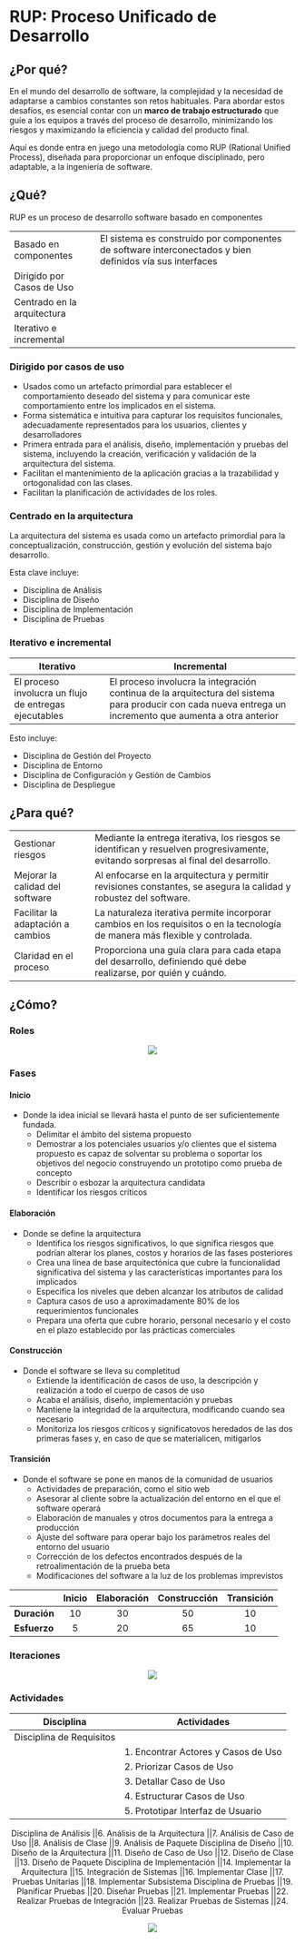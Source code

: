 # RUP: Proceso Unificado de Desarrollo

## ¿Por qué?

En el mundo del desarrollo de software, la complejidad y la necesidad de adaptarse a cambios constantes son retos habituales. Para abordar estos desafíos, es esencial contar con un **marco de trabajo estructurado** que guíe a los equipos a través del proceso de desarrollo, minimizando los riesgos y maximizando la eficiencia y calidad del producto final. 

Aquí es donde entra en juego una metodología como RUP (Rational Unified Process), diseñada para proporcionar un enfoque disciplinado, pero adaptable, a la ingeniería de software.

## ¿Qué?

RUP es un proceso de desarrollo software basado en componentes

|||
|-|-|
Basado en componentes|El sistema es construido por componentes de software interconectados y bien definidos vía sus interfaces
Dirigido por Casos de Uso|
Centrado en la arquitectura|
Iterativo e incremental|

### Dirigido por casos de uso

* Usados como un artefacto primordial para establecer el comportamiento deseado del sistema y para comunicar este comportamiento entre los implicados en el sistema.
* Forma sistemática e intuitiva para capturar los requisitos funcionales, adecuadamente representados para los usuarios, clientes y desarrolladores
* Primera entrada para el análisis, diseño, implementación y pruebas del sistema, incluyendo la creación, verificación y validación de la arquitectura del sistema.
* Facilitan el mantenimiento de la aplicación gracias a la trazabilidad y ortogonalidad con las clases.
* Facilitan la planificación de actividades de los roles.

### Centrado en la arquitectura

La arquitectura del sistema es usada como un artefacto primordial para la conceptualización, construcción, gestión y evolución del sistema bajo desarrollo.

Esta clave incluye:

* Disciplina de Análisis
* Disciplina de Diseño
* Disciplina de Implementación
* Disciplina de Pruebas

### Iterativo e incremental

|Iterativo|Incremental|
|-|-|
El proceso involucra un flujo de entregas ejecutables|El proceso involucra la integración continua de la arquitectura del sistema para producir con cada nueva entrega un incremento que aumenta a otra anterior

Esto incluye:

* Disciplina de Gestión del Proyecto
* Disciplina de Entorno
* Disciplina de Configuración y Gestión de Cambios
* Disciplina de Despliegue

## ¿Para qué?

|||
|-|-|
Gestionar riesgos|Mediante la entrega iterativa, los riesgos se identifican y resuelven progresivamente, evitando sorpresas al final del desarrollo.
Mejorar la calidad del software|Al enfocarse en la arquitectura y permitir revisiones constantes, se asegura la calidad y robustez del software.
Facilitar la adaptación a cambios|La naturaleza iterativa permite incorporar cambios en los requisitos o en la tecnología de manera más flexible y controlada.
Claridad en el proceso|Proporciona una guía clara para cada etapa del desarrollo, definiendo qué debe realizarse, por quién y cuándo.

## ¿Cómo?

### Roles

<div align=center>

![](/imagenes/modelosUML/RUProles.svg)

</div>

### Fases

#### Inicio

* Donde la idea inicial se llevará hasta el punto de ser suficientemente fundada.
  * Delimitar el ámbito del sistema propuesto
  * Demostrar a los potenciales usuarios y/o clientes que el sistema propuesto es capaz de solventar su problema o soportar los objetivos del negocio construyendo un prototipo como prueba de concepto
  * Describir o esbozar la arquitectura candidata
  * Identificar los riesgos críticos

#### Elaboración

* Donde se define la arquitectura
  * Identifica los riesgos significativos, lo que significa riesgos que podrían alterar los planes, costos y horarios de las fases posteriores
  * Crea una línea de base arquitectónica que cubre la funcionalidad significativa del sistema y las características importantes para los implicados
  * Especifica los niveles que deben alcanzar los atributos de calidad
  * Captura casos de uso a aproximadamente 80% de los requerimientos funcionales
  * Prepara una oferta que cubre horario, personal necesario y el costo en el plazo establecido por las prácticas comerciales

#### Construcción

* Donde el software se lleva su completitud
  * Extiende la identificación de casos de uso, la descripción y realización a todo el cuerpo de casos de uso
  * Acaba el análisis, diseño, implementación y pruebas
  * Mantiene la integridad de la arquitectura, modificando cuando sea necesario
  * Monitoriza los riesgos críticos y significatovos heredados de las dos primeras fases y, en caso de que se materialicen, mitigarlos

#### Transición

* Donde el software se pone en manos de la comunidad de usuarios
  * Actividades de preparación, como el sitio web
  * Asesorar al cliente sobre la actualización del entorno en el que el software operará
  * Elaboración de manuales y otros documentos para la entrega a producción
  * Ajuste del software para operar bajo los parámetros reales del entorno del usuario
  * Corrección de los defectos encontrados después de la retroalimentación de la prueba beta
  * Modificaciones del software a la luz de los problemas imprevistos

<div align=center>

||Inicio|Elaboración|Construcción|Transición|
|-|:-:|:-:|:-:|:-:|
**Duración**|10|30|50|10|
**Esfuerzo**|5|20|65|10

</div>

### Iteraciones

<div align=center>

![](/imagenes/modelosUML/RUPiteraciones.svg)

</div>


### Actividades

<div align=center>

|Disciplina|Actividades|
|-|-|
Disciplina de Requisitos|
||1. Encontrar Actores y Casos de Uso
||2. Priorizar Casos de Uso
||3. Detallar Caso de Uso
||4. Estructurar Casos de Uso
||5. Prototipar Interfaz de Usuario
Disciplina de Análisis
||6. Análisis de la Arquitectura
||7. Análisis de Caso de Uso
||8. Análisis de Clase
||9. Análisis de Paquete
Disciplina de Diseño
||10. Diseño de la Arquitectura
||11. Diseño de Caso de Uso
||12. Diseño de Clase
||13. Diseño de Paquete
Disciplina de Implementación
||14. Implementar la Arquitectura
||15. Integración de Sistemas
||16. Implementar Clase
||17. Pruebas Unitarias
||18. Implementar Subsistema
Disciplina de Pruebas
||19. Planificar Pruebas
||20. Diseñar Pruebas
||21. Implementar Pruebas
||22. Realizar Pruebas de Integración
||23. Realizar Pruebas de Sistemas
||24. Evaluar Pruebas

![](/imagenes/modelosUML/RUPdisciplinas.svg)

</div>